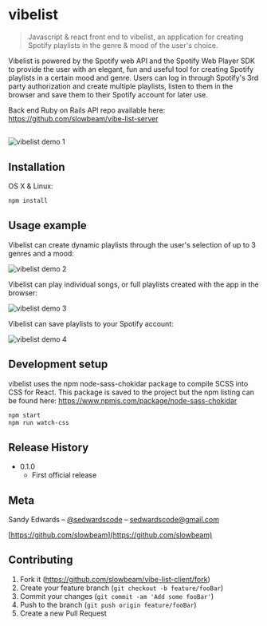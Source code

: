 # vibelist
> Javascript & react front end to vibelist, an application for creating Spotify playlists in the genre & mood of the user's choice. 

Vibelist is powered by the Spotify web API and the Spotify Web Player SDK to provide the user with an elegant, fun and useful tool for creating Spotify playlists in a certain mood and genre. Users can log in through Spotify's 3rd party authorization and create multiple playlists, listen to them in the browser and save them to their Spotify account for later use.

Back end Ruby on Rails API repo available here: https://github.com/slowbeam/vibe-list-server

##

![vibelist demo 1](https://media.giphy.com/media/41ey7D0UVpOibdPVEt/giphy.gif)

## Installation

OS X & Linux:

```sh
npm install
```

## Usage example

Vibelist can create dynamic playlists through the user's selection of up to 3 genres and a mood:

![vibelist demo 2](https://media.giphy.com/media/WvvtNtiefZGD1I74aP/giphy.gif)

Vibelist can play individual songs, or full playlists created with the app in the browser:

![vibelist demo 3](https://media.giphy.com/media/2uInVFNC4m77q6Lrge/giphy.gif)

Vibelist can save playlists to your Spotify account:

![vibelist demo 4](https://media.giphy.com/media/1yLmZ4mGhpFxkm9SG9/giphy.gif)

## Development setup

vibelist uses the npm node-sass-chokidar package to compile SCSS into CSS for React. This package is saved to the project but the npm listing can be found here: https://www.npmjs.com/package/node-sass-chokidar

```sh
npm start
npm run watch-css
```


## Release History

* 0.1.0
    * First official release
   


## Meta

Sandy Edwards – [@sedwardscode](https://twitter.com/sedwardscode) – sedwardscode@gmail.com

[https://github.com/slowbeam](https://github.com/slowbeam)

## Contributing

1. Fork it (<https://github.com/slowbeam/vibe-list-client/fork>)
2. Create your feature branch (`git checkout -b feature/fooBar`)
3. Commit your changes (`git commit -am 'Add some fooBar'`)
4. Push to the branch (`git push origin feature/fooBar`)
5. Create a new Pull Request
